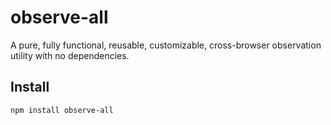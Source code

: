 # observe-all

A pure, fully functional, reusable, customizable, cross-browser observation utility with no dependencies.

## Install

```bash
npm install observe-all
```